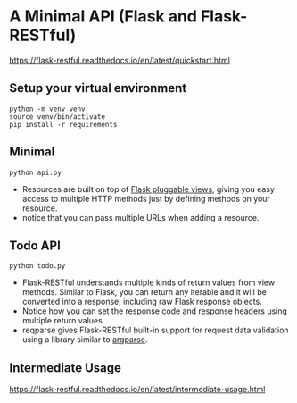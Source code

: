 # A Minimal API (Flask and Flask-RESTful)

https://flask-restful.readthedocs.io/en/latest/quickstart.html

## Setup your virtual environment
```
python -m venv venv
source venv/bin/activate
pip install -r requirements
```

## Minimal

```
python api.py
```

- Resources are built on top of [Flask pluggable views](http://flask.pocoo.org/docs/views/), giving you easy access to multiple HTTP methods just by defining methods on your resource.
- notice that you can pass multiple URLs when adding a resource.

## Todo API

```
python todo.py
```
- Flask-RESTful understands multiple kinds of return values from view methods. Similar to Flask, you can return any iterable and it will be converted into a response, including raw Flask response objects.
- Notice how you can set the response code and response headers using multiple return values.
- reqparse gives Flask-RESTful built-in support for request data validation using a library similar to [argparse](http://docs.python.org/dev/library/argparse.html).

## Intermediate Usage
https://flask-restful.readthedocs.io/en/latest/intermediate-usage.html